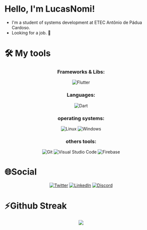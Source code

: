 
# Hello, I'm LucasNomi!

- I'm a student of systems development at ETEC Antônio de Pádua Cardoso.
- Looking for a job. 👀

# 🛠 My tools

<div align="center">
  <div> 
    <h3>  Frameworks & Libs: </h3>

 ![Flutter](https://img.shields.io/badge/Flutter-%2302569B.svg?style=for-the-badge&logo=Flutter&logoColor=white)
 
  <h3> Languages:</h3>

![Dart](https://img.shields.io/badge/dart-%230175C2.svg?style=for-the-badge&logo=dart&logoColor=white)

<h3> operating systems: </h3>

![Linux](https://img.shields.io/badge/linux-C.svg?style=for-the-badge&logo=linux&logoColor=FFFFFF&color=000000)
![Windows](https://img.shields.io/badge/Windows-C.svg?style=for-the-badge&logo=windows&logoColor=FFFFFF&color=000000)

<h3> others tools: </h3>

![Git](https://img.shields.io/badge/git-%23F05033.svg?style=for-the-badge&logo=git&logoColor=white)
![Visual Studio Code](https://img.shields.io/badge/Visual%20Studio%20Code-0078d7.svg?style=for-the-badge&logo=visual-studio-code&logoColor=white)
![Firebase](https://img.shields.io/badge/firebase-%23039BE5.svg?style=for-the-badge&logo=firebase)

  </div>
</div>

# 🌐Social

<div align="center">

<a href="https://twitter.com/LucasNomiDev">![Twitter](https://img.shields.io/badge/Twitter-%231DA1F2.svg?style=for-the-badge&logo=Twitter&logoColor=white)</a>
<a href="https://www.linkedin.com/in/lucas-souza-987358247/">![LinkedIn](https://img.shields.io/badge/linkedin-%230077B5.svg?style=for-the-badge&logo=linkedin&logoColor=white)</a>
<a href="https://discord.gg/T8YEDVJkue">![Discord](https://img.shields.io/badge/%3CNomisTech%3E-%237289DA.svg?style=for-the-badge&logo=discord&logoColor=white)</a>

</div>

# ⚡Github Streak

<div align="center">
  <img src="http://github-readme-streak-stats.herokuapp.com?user=LucasNomi&theme=neon-dark&hide_border=true&background=DD272700">
</div>

